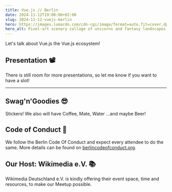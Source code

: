 ```yaml
---
title: Vue.js // Berlin
date: 2024-11-12T19:00:00+02:00
slug: 2024-11-12-vuejs-berlin
hero: https://images.lumacdn.com/cdn-cgi/image/format=auto,fit=cover,dpr=1,background=white,quality=75,width=384/calendar-cover-images/gl/2813b1e7-228a-4c96-8fe4-ddc5e26e6ca3
hero_alt: Pixel-art scenery collage of unicorns and fantasy landscapes in reduces colors with a Vuejs Logo blended on top of it.
---
```

Let's talk about Vue.js the Vue.js ecosystem!

## Presentation 📽️

<!--details>
  <summary>
    None
    <span title="Talk">🎙</span>
    <strong>No talks</strong>
  </summary>
  <p>We will just chat.</p>
</details-->

There is still room for more presentations, so let me know if you want to have a slot!

---

## Swag'n'Goodies 😎

Stickers! We also will have Coffee, Mate, Water …and maybe Beer!

## Code of Conduct 🫶

We follow the Berlin Code Of Conduct and expect every attendee to do the same. More details can be found on [berlincodeofconduct.org](http://berlincodeofconduct.org).

## Our Host: Wikimedia e.V. 📚

Wikimedia Deutschland e.V. is kindly offering their event space, time and resources, to make our Meetup possible.

